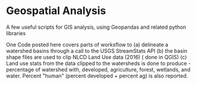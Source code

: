 # Geospatial Analysis
A few useful scripts for GIS analysis, using Geopandas and related python libraries 

One Code posted here covers parts of worksflow to (a) delineate a watershed basins through a call to the  USGS StreamStats API (b) the basin shape files are used to clip NLCD Land Use data (2016) ( done in QGIS) (c) Land use stats from the data clipped to the watersheds is done to produce -percentage of watershed with, developed, agriculture, forest, wetlands, and water. Percent "human" (percent developed + percent ag) is also reported. 
